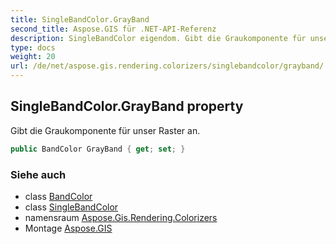 ```yaml
---
title: SingleBandColor.GrayBand
second_title: Aspose.GIS für .NET-API-Referenz
description: SingleBandColor eigendom. Gibt die Graukomponente für unser Raster an.
type: docs
weight: 20
url: /de/net/aspose.gis.rendering.colorizers/singlebandcolor/grayband/
---
```

## SingleBandColor.GrayBand property

Gibt die Graukomponente für unser Raster an.

```csharp
public BandColor GrayBand { get; set; }
```

### Siehe auch

* class [BandColor](../../bandcolor/)
* class [SingleBandColor](../)
* namensraum [Aspose.Gis.Rendering.Colorizers](../../singlebandcolor/)
* Montage [Aspose.GIS](../../../)


